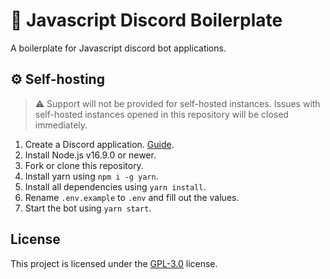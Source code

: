 # 🔨 Javascript Discord Boilerplate
A boilerplate for Javascript discord bot applications.

## ⚙ Self-hosting
> ⚠️ Support will not be provided for self-hosted instances. Issues with self-hosted instances opened in this repository will be closed immediately.

1. Create a Discord application. [Guide](https://discordjs.guide/preparations/setting-up-a-bot-application.html#creating-your-bot).
2. Install Node.js v16.9.0 or newer.
3. Fork or clone this repository.
4. Install yarn using `npm i -g yarn`.
5. Install all dependencies using `yarn install`.
6. Rename `.env.example` to `.env` and fill out the values.
7. Start the bot using `yarn start`.

## License
This project is licensed under the [GPL-3.0](LICENSE) license.

